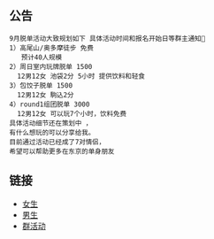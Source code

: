 ## 公告

```
9月脱单活动大致规划如下 具体活动时间和报名开始日等群主通知📢 
1）高尾山/奥多摩徒步 免费
   预计40人规模
2）周日室内玩牌脱单 1500
  12男12女 池袋2分 5小时 提供饮料和轻食 
3）包饺子脱单 1500
  12男12女 駒込2分
4）round1组团脱单 3000
  12男12女 可以玩7个小时，饮料免费
具体活动细节还在策划中 ，
有什么想玩的可以分享给我。
目前通过活动已经成了7对情侣，
希望可以帮助更多在东京的单身朋友
```



## 链接
* [女生](https://github.com/141801/info/blob/main/women.md )
* [男生](https://github.com/141801/info/blob/main/men.md)
* [群活动](https://github.com/141801/info/blob/main/activity.md)

